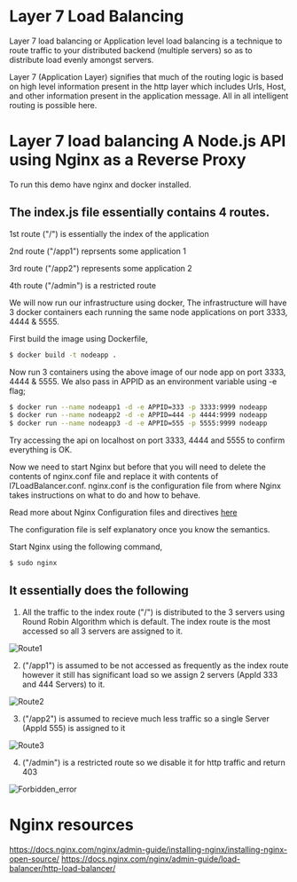 # Layer 7 Load Balancing

Layer 7 load balancing or Application level load balancing is a technique to route traffic to your distributed backend (multiple servers) so as to distribute load evenly amongst servers.

Layer 7 (Application Layer) signifies that much of the routing logic is based on high level information present in the http layer which includes Urls, Host, and other information present in
the application message. All in all intelligent routing is possible here.

# Layer 7 load balancing A Node.js API using Nginx as a Reverse Proxy

To run this demo have nginx and docker installed.

## The index.js file essentially contains 4 routes.

1st route ("/") is essentially the index of the application

2nd route ("/app1") reprsents some application 1

3rd route ("/app2") represents some application 2

4th route ("/admin") is a restricted route 

We will now run our infrastructure using docker, The infrastructure will have 3 docker containers each running the same node applications on port 3333, 4444 & 5555.

First build the image using Dockerfile,

```sh
$ docker build -t nodeapp .
```

Now run 3 containers using the above image of our node app on port 3333, 4444 & 5555. We also pass in APPID as an environment variable using -e flag;

```sh
$ docker run --name nodeapp1 -d -e APPID=333 -p 3333:9999 nodeapp
$ docker run --name nodeapp2 -d -e APPID=444 -p 4444:9999 nodeapp
$ docker run --name nodeapp3 -d -e APPID=555 -p 5555:9999 nodeapp
```

Try accessing the api on localhost on port 3333, 4444 and 5555 to confirm everything is OK.

Now we need to start Nginx but before that you will need to delete the contents of nginx.conf file and replace it with contents of l7LoadBalancer.conf. nginx.conf is the
configuration file from where Nginx takes instructions on what to do and how to behave.

Read more about Nginx Configuration files and directives [here]

The configuration file is self explanatory once you know the semantics.

Start Nginx using the following command,

```sh
$ sudo nginx
```

## It essentially does the following

1. All the traffic to the index route ("/") is distributed to the 3 servers using Round Robin Algorithm which is default. The index route is the most accessed so all 3 servers are assigned to it.

![Route1](https://user-images.githubusercontent.com/38208071/122178420-31c6c280-cea4-11eb-9bcd-cd8817facaec.gif)

2. ("/app1") is assumed to be not accessed as frequently as the index route however it still has significant load so we assign 2 servers (AppId 333 and 444 Servers) to it.

![Route2](https://user-images.githubusercontent.com/38208071/122178437-368b7680-cea4-11eb-90c6-0391994694e4.gif)

3. ("/app2") is assumed to recieve much less traffic so a single Server (AppId 555) is assigned to it

![Route3](https://user-images.githubusercontent.com/38208071/122178474-4014de80-cea4-11eb-839f-68cd13d940c3.gif)

4. ("/admin") is a restricted route so we disable it for http traffic and return 403

![Forbidden_error](https://user-images.githubusercontent.com/38208071/122178505-4440fc00-cea4-11eb-93bd-187da4023dfd.JPG)



# Nginx resources

https://docs.nginx.com/nginx/admin-guide/installing-nginx/installing-nginx-open-source/
https://docs.nginx.com/nginx/admin-guide/load-balancer/http-load-balancer/


[here]: <https://docs.nginx.com/nginx/admin-guide/basic-functionality/managing-configuration-files/>
